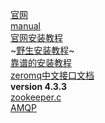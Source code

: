 [官网](http://zeromq.org/)</br>
[manual](http://zeromq.org/intro:read-the-manual)</br>
[官网安装教程](http://zeromq.org/intro:get-the-software)</br>
~[野生安装教程](https://blog.csdn.net/qinyinghao/article/details/79000977)~</br>
[靠谱的安装教程](https://www.cnblogs.com/langqi250/p/7283691.html)</br>
[zeromq中文接口文档](https://www.cnblogs.com/fengbohello/p/4230135.html)</br>
**version 4.3.3**</br>
[zookeeper.c](http://github.com/apache/zookeeper/blob/trunk/src/c/src/zookeeper.c)</br>
[AMQP](???)</br>

[comments]:学习成本高
